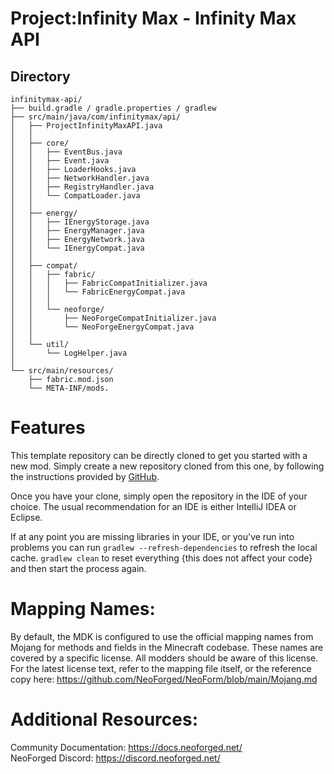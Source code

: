Project:Infinity Max - Infinity Max API
=======
## Directory
```
infinitymax-api/
├── build.gradle / gradle.properties / gradlew
├── src/main/java/com/infinitymax/api/
│   ├── ProjectInfinityMaxAPI.java
│   │
│   ├── core/
│   │   ├── EventBus.java
│   │   ├── Event.java
│   │   ├── LoaderHooks.java
│   │   ├── NetworkHandler.java
│   │   ├── RegistryHandler.java
│   │   └── CompatLoader.java
│   │
│   ├── energy/
│   │   ├── IEnergyStorage.java
│   │   ├── EnergyManager.java
│   │   ├── EnergyNetwork.java
│   │   └── IEnergyCompat.java
│   │
│   ├── compat/
│   │   ├── fabric/
│   │   │   ├── FabricCompatInitializer.java
│   │   │   └── FabricEnergyCompat.java
│   │   │
│   │   └── neoforge/
│   │       ├── NeoForgeCompatInitializer.java
│   │       └── NeoForgeEnergyCompat.java
│   │
│   └── util/
│       └── LogHelper.java
│
└── src/main/resources/
    ├── fabric.mod.json
    └── META-INF/mods.
```
Features
======
This template repository can be directly cloned to get you started with a new
mod. Simply create a new repository cloned from this one, by following the
instructions provided by [GitHub](https://docs.github.com/en/repositories/creating-and-managing-repositories/creating-a-repository-from-a-template).

Once you have your clone, simply open the repository in the IDE of your choice. The usual recommendation for an IDE is either IntelliJ IDEA or Eclipse.

If at any point you are missing libraries in your IDE, or you've run into problems you can
run `gradlew --refresh-dependencies` to refresh the local cache. `gradlew clean` to reset everything 
{this does not affect your code} and then start the process again.

Mapping Names:
============
By default, the MDK is configured to use the official mapping names from Mojang for methods and fields 
in the Minecraft codebase. These names are covered by a specific license. All modders should be aware of this
license. For the latest license text, refer to the mapping file itself, or the reference copy here:
https://github.com/NeoForged/NeoForm/blob/main/Mojang.md

Additional Resources: 
==========
Community Documentation: https://docs.neoforged.net/  
NeoForged Discord: https://discord.neoforged.net/
